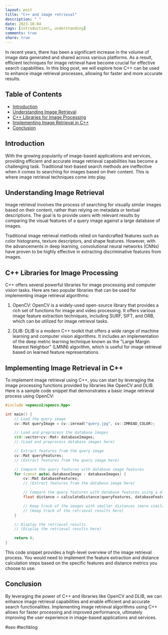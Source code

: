 ```yaml
---
layout: post
title: "C++ and image retrieval"
description: " "
date: 2023-10-04
tags: [introduction), understanding]
comments: true
share: true
---
```


In recent years, there has been a significant increase in the volume of image data generated and shared across various platforms. As a result, efficient techniques for image retrieval have become crucial for effective search capabilities. In this blog post, we will explore how C++ can be used to enhance image retrieval processes, allowing for faster and more accurate results.

## Table of Contents
- [Introduction](#introduction)
- [Understanding Image Retrieval](#understanding-image-retrieval)
- [C++ Libraries for Image Processing](#c++-libraries-for-image-processing)
- [Implementing Image Retrieval in C++](#implementing-image-retrieval-in-c++)
- [Conclusion](#conclusion)

## Introduction <a name="introduction"></a>
With the growing popularity of image-based applications and services, providing efficient and accurate image retrieval capabilities has become a challenging task. Traditional text-based search methods are ineffective when it comes to searching for images based on their content. This is where image retrieval techniques come into play.

## Understanding Image Retrieval <a name="understanding-image-retrieval"></a>
Image retrieval involves the process of searching for visually similar images based on their content, rather than relying on metadata or textual descriptions. The goal is to provide users with relevant results by comparing the visual features of a query image against a large database of images.

Traditional image retrieval methods relied on handcrafted features such as color histograms, texture descriptors, and shape features. However, with the advancements in deep learning, convolutional neural networks (CNNs) have proven to be highly effective in extracting discriminative features from images.

## C++ Libraries for Image Processing <a name="c++-libraries-for-image-processing"></a>
C++ offers several powerful libraries for image processing and computer vision tasks. Here are two popular libraries that can be used for implementing image retrieval algorithms:

1. OpenCV: OpenCV is a widely-used open-source library that provides a rich set of functions for image and video processing. It offers various image feature extraction techniques, including SURF, SIFT, and ORB, which can be utilized for image retrieval tasks.

2. DLIB: DLIB is a modern C++ toolkit that offers a wide range of machine learning and computer vision algorithms. It includes an implementation of the deep metric learning technique known as the "Large Margin Nearest Neighbor" (LMNN) algorithm, which is useful for image retrieval based on learned feature representations.

## Implementing Image Retrieval in C++ <a name="implementing-image-retrieval-in-c++"></a>
To implement image retrieval using C++, you can start by leveraging the image processing functions provided by libraries like OpenCV and DLIB. Here is a sample code snippet that demonstrates a basic image retrieval process using OpenCV:

```cpp
#include <opencv2/opencv.hpp>

int main() {
    // Load the query image
    cv::Mat queryImage = cv::imread("query.jpg", cv::IMREAD_COLOR);

    // Load and preprocess the database images
    std::vector<cv::Mat> databaseImages;
    // (Load and preprocess database images here)

    // Extract features from the query image
    cv::Mat queryFeatures;
    // (Extract features from the query image here)

    // Compare the query features with database image features
    for (const auto& databaseImage : databaseImages) {
        cv::Mat databaseFeatures;
        // (Extract features from the database image here)

        // Compare the query features with database features using a distance metric
        float distance = calculateDistance(queryFeatures, databaseFeatures);

        // Keep track of the images with smaller distances (more similar to the query)
        // (Keep track of the retrieval results here)
    }

    // Display the retrieval results
    // (Display the retrieval results here)

    return 0;
}
```

This code snippet provides a high-level overview of the image retrieval process. You would need to implement the feature extraction and distance calculation steps based on the specific features and distance metrics you choose to use.

## Conclusion <a name="conclusion"></a>
By leveraging the power of C++ and libraries like OpenCV and DLIB, we can enhance image retrieval capabilities and enable efficient and accurate search functionalities. Implementing image retrieval algorithms using C++ allows for faster processing and improved performance, ultimately improving the user experience in image-based applications and services.

#seo #techblog